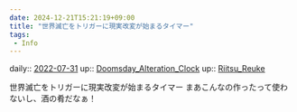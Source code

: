 ```yaml
---
date: 2024-12-21T15:21:19+09:00
title: "世界滅亡をトリガーに現実改変が始まるタイマー"
tags:
 - Info
---
```


daily:: [2022-07-31](Daily_Note/2022-07-31.md)
up:: [Doomsday_Alteration_Clock](../Bar/Novel/Nacaria/Doomsday_Alteration_Clock.md)
up:: [Riitsu_Reuke](../Bar/Novel/Nacaria/Riitsu_Reuke.md)

世界滅亡をトリガーに現実改変が始まるタイマー
まあこんなの作ったって使わないし、酒の肴だなぁ！